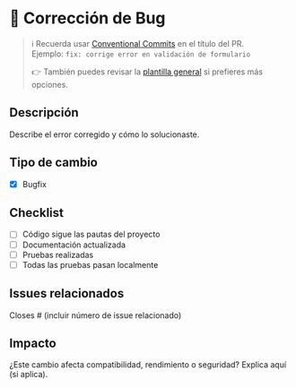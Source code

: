 # 🐛 Corrección de Bug

> ℹ️ Recuerda usar [Conventional Commits](https://www.conventionalcommits.org) en el título del PR.  
> Ejemplo: `fix: corrige error en validación de formulario` 
>  
> 👉 También puedes revisar la [plantilla general](../PULL_REQUEST_TEMPLATE.md) si prefieres más opciones.

## Descripción
Describe el error corregido y cómo lo solucionaste.

## Tipo de cambio
- [x] Bugfix

## Checklist
- [ ] Código sigue las pautas del proyecto
- [ ] Documentación actualizada
- [ ] Pruebas realizadas
- [ ] Todas las pruebas pasan localmente

## Issues relacionados
Closes # (incluir número de issue relacionado)

## Impacto
¿Este cambio afecta compatibilidad, rendimiento o seguridad? Explica aquí (si aplica).
